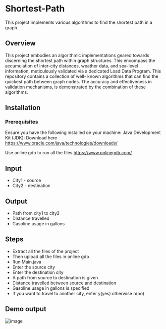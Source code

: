 # Shortest-Path
This project implements various algorithms to find the shortest path in a graph.

## Overview
This project embodies an algorithmic implementations geared towards discerning the shortest path within graph structures. This encompass the accumulation of inter-city distances, weather data, and sea-level information, meticulously validated via a dedicated Load Data Program.
This repository contains a collection of well- known algorithms that can find the quickest path between graph nodes. The accuracy and effectiveness in validation mechanisms, is demonstrated by the combination of these algorithms.

## Installation
### Prerequisites
Ensure you have the following installed on your machine:
Java Development Kit (JDK): Download here https://www.oracle.com/java/technologies/downloads/

Use online gdb to run all the files
https://www.onlinegdb.com/

## Input
- City1 - source
- City2 - destination 

## Output
- Path from city1 to city2
- Distance travelled
- Gasoline usage in gallons


## Steps
- Extract all the files of the project 
- Then upload all the files in online gdb
- Run Main.java
- Enter the source city
- Enter the destination city
- A path from source to destination is given
- Distance travelled between source and destination 
- Gasoline usage in gallons is specified
- If you want to travel to another city, enter y(yes) otherwise n(no)

## Demo output
![image](https://github.com/Mohammed-Shoaib124/Shortest-Path/assets/151453614/ff3dc986-db1d-4bbf-8726-1c126006d5e0)

